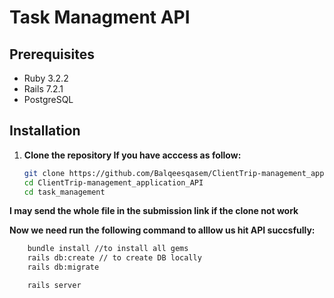 # Task Managment API

## Prerequisites

- Ruby 3.2.2
- Rails 7.2.1
- PostgreSQL 

## Installation

1. **Clone the repository If you have acccess as follow:**

   ```bash
   git clone https://github.com/Balqeesqasem/ClientTrip-management_application_API.git
   cd ClientTrip-management_application_API
   cd task_management


 **I may send the whole file in the submission link if the clone not work**



 **Now we need run the following command to alllow us hit API succsfully:**

```bash
    bundle install //to install all gems
    rails db:create // to create DB locally
    rails db:migrate

    rails server
